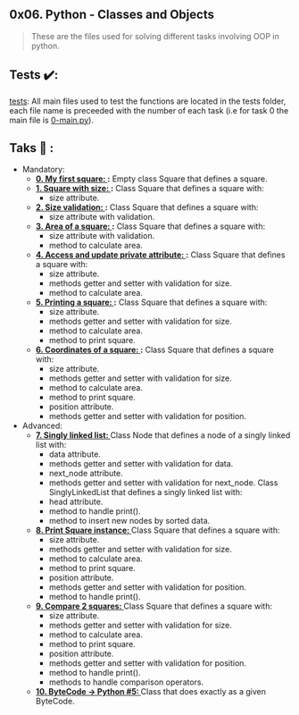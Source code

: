## 0x06. Python - Classes and Objects
>These are the files used for solving different tasks involving OOP in python.

## Tests :heavy_check_mark::
[tests](./tests): All main files used to test the functions are located in the tests folder, each file name is preceeded with the number of each task (i.e for task 0 the main file is [0-main.py](./tests/0-main.py)).
## Taks :page_with_curl: :
* Mandatory:
  * **[0. My first square: ](./0-square.py):**
  Empty class Square that defines a square.
  * **[1. Square with size: ](./1-square.py):**
  Class Square that defines a square with:
    * size attribute.
  * **[2. Size validation: ](./2-square.py):**
  Class Square that defines a square with:
    * size attribute with validation.
  * **[3. Area of a square: ](./3-square.py):**
  Class Square that defines a square with:
    * size attribute with validation.
    * method to calculate area.
  * **[4. Access and update private attribute: ](./4-square.py):**
  Class Square that defines a square with:
    * size attribute.
    * methods getter and setter with validation for size.
    * method to calculate area.
  * **[5. Printing a square: ](./5-square.py):**
  Class Square that defines a square with:
    * size attribute.
    * methods getter and setter with validation for size.
    * method to calculate area.
    * method to print square.
  * **[6. Coordinates of a square: ](./6-square.py):**
  Class Square that defines a square with:
    * size attribute.
    * methods getter and setter with validation for size.
    * method to calculate area.
    * method to print square.
    * position attribute.
    * methods getter and setter with validation for position.
* Advanced:
  * **[7. Singly linked list: ](./100-singly_linked_list.py)**
  Class Node that defines a node of a singly linked list with:
    * data attribute.
    * methods getter and setter with validation for data.
    * next_node attribute.
    * methods getter and setter with validation for next_node.
  Class SinglyLinkedList that defines a singly linked list with:
    * head attribute.
    * method to handle print().
    * method to insert new nodes by sorted data.
  * **[8. Print Square instance: ](./101-square.py)**
  Class Square that defines a square with:
    * size attribute.
    * methods getter and setter with validation for size.
    * method to calculate area.
    * method to print square.
    * position attribute.
    * methods getter and setter with validation for position.
    * method to handle print().
  * **[9. Compare 2 squares: ](./102-square.py)**
   Class Square that defines a square with:
    * size attribute.
    * methods getter and setter with validation for size.
    * method to calculate area.
    * method to print square.
    * position attribute.
    * methods getter and setter with validation for position.
    * method to handle print().
    * methods to handle comparison operators.
  * **[10. ByteCode -> Python #5: ](./103-magic_class.py)**
    Class that does exactly as a given ByteCode.
